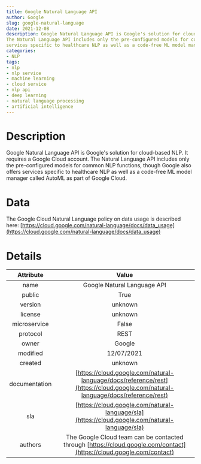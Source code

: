 ```yaml
---  
title: Google Natural Language API  
author: Google  
slug: google-natural-language  
date: 2021-12-08  
description: Google Natural Language API is Google's solution for cloud-based NLP. It requires a Google Cloud account. 
The Natural Language API includes only the pre-configured models for common NLP functions, though Google also offers 
services specific to healthcare NLP as well as a code-free ML model manager called AutoML as part of Google Cloud.   
categories:  
- NLP
tags:  
- nlp
- nlp service
- machine learning
- cloud service
- nlp api
- deep learning
- natural language processing
- artificial intelligence
---  
```


# Description
  
Google Natural Language API is Google's solution for cloud-based NLP. It requires a Google Cloud account. The Natural 
Language API includes only the pre-configured models for common NLP functions, though Google also offers services 
specific to healthcare NLP as well as a code-free ML model manager called AutoML as part of Google Cloud.   

# Data
  
The Google Cloud Natural Language policy on data usage is described here: [https://cloud.google.com/natural-language/docs/data_usage](https://cloud.google.com/natural-language/docs/data_usage)   

# Details

|Attribute|Value|
| :---: | :---: |
|name|Google Natural Language API|
|public|True|
|version|unknown|
|license|unknown|
|microservice|False|
|protocol|REST|
|owner|Google|
|modified|12/07/2021|
|created|unknown|
|documentation|[https://cloud.google.com/natural-language/docs/reference/rest](https://cloud.google.com/natural-language/docs/reference/rest)|
|sla|[https://cloud.google.com/natural-language/sla](https://cloud.google.com/natural-language/sla)|
|authors|The Google Cloud team can be contacted through [https://cloud.google.com/contact](https://cloud.google.com/contact)|

